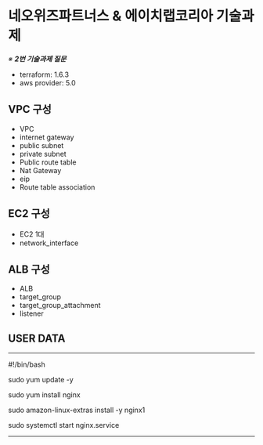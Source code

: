 # 네오위즈파트너스 & 에이치랩코리아 기술과제


_※ **2번 기술과제 질문**_

- terraform: 1.6.3
- aws provider: 5.0

## VPC 구성

- VPC
- internet gateway
- public subnet
- private subnet
- Public route table
- Nat Gateway
- eip
- Route table association

## EC2 구성

- EC2 1대
- network_interface

## ALB 구성

- ALB 
- target_group
- target_group_attachment
- listener


## USER DATA

------- 
#!/bin/bash

sudo yum update -y

sudo yum install nginx

sudo amazon-linux-extras install -y nginx1

sudo systemctl start nginx.service

-------